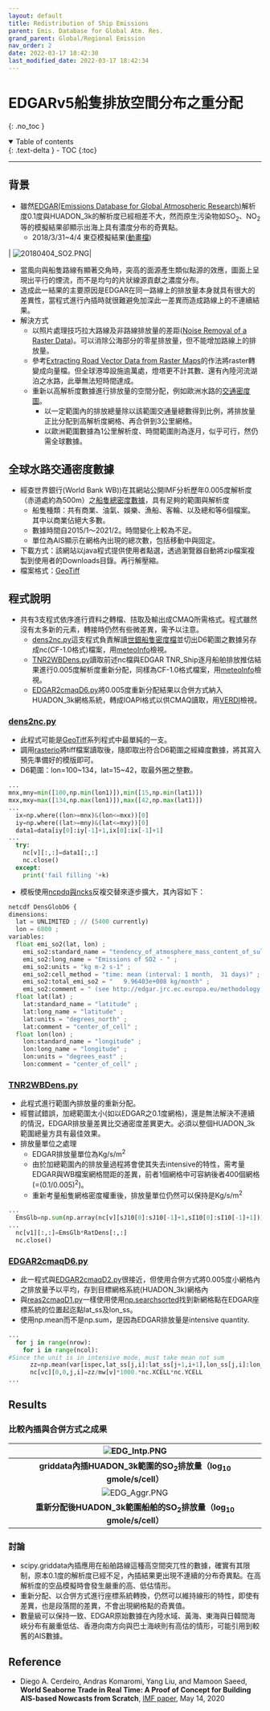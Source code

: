 ```yaml
---
layout: default
title: Redistribution of Ship Emissions
parent: Emis. Database for Global Atm. Res.
grand_parent: Global/Regional Emission
nav_order: 2
date: 2022-03-17 18:42:30
last_modified_date: 2022-03-17 18:42:34
---
```


# EDGARv5船隻排放空間分布之重分配
{: .no_toc }

<details open markdown="block">
  <summary>
    Table of contents
  </summary>
  {: .text-delta }
- TOC
{:toc}
</details>

---

## 背景
- 雖然[EDGAR(Emissions Database for Global Atmospheric Research)](https://edgar.jrc.ec.europa.eu/)解析度0.1度與HUADON_3k的解析度已經相差不大，然而原生污染物如SO<sub>2</sub>、NO<sub>2</sub>等的模擬結果卻顯示出海上具有濃度分布的奇異點。
  - 2018/3/31~4/4 東亞模擬結果([動畫檔](https://youtu.be/keO9LgCcAmo))

| ![20180404_SO2.PNG](https://github.com/sinotec2/Focus-on-Air-Quality/raw/main/assets/images/20180404_SO2.PNG)|  

- 當風向與船隻路線有顯著交角時，突高的面源產生類似點源的效應，圖面上呈現出平行的煙流，而不是均勻的片狀線源貢獻之濃度分布。
- 造成此一結果的主要原因是EDGAR在同一路線上的排放量本身就具有很大的差異性，當程式進行內插時就很難避免加深此一差異而造成路線上的不連續結果。
- 解決方式
  - 以照片處理技巧拉大路線及非路線排放量的差距([Noise Removal of a Raster Data](https://sinotec2.github.io/Focus-on-Air-Quality/utilities/GIS/noise_removal/))。可以消除公海部分的零星排放量，但不能增加路線上的排放量。
  - 參考[Extracting Road Vector Data from Raster Maps](https://www.researchgate.net/publication/227067853_Extracting_Road_Vector_Data_from_Raster_Maps)的作法將raster轉變成向量檔。但全球港埠設施逾萬處，燈塔更不計其數、還有內陸河流湖泊之水路，此舉無法短時間達成。
  - 重新以高解析度數據進行排放量的空間分配，例如歐洲水路的[交通密度圖](https://emodnet.ec.europa.eu/en/traffic-density-maps-better-understanding-maritime-traffic-0)。
    - 以一定範圍內的排放總量除以該範圍交通量總數得到比例，將排放量正比分配到高解析度網格、再合併到3公里網格。
    - 以歐洲範圍數據為1公里解析度、時間範圍則為逐月，似乎可行，然仍需全球數據。

## 全球水路交通密度數據
- 經查世界銀行(World Bank WB))在其網站公開IMF分析歷年0.005度解析度（赤道處約為500m）之[船隻總密度數據](https://datacatalog.worldbank.org/search/dataset/0037580)，具有足夠的範圍與解析度
  - 船隻種類：共有商業、油氣、娛樂、漁船、客輪、以及總和等6個檔案。其中以商業佔絕大多數。
  - 數據時間自2015/1～2021/2。時間變化上較為不足。
  - 單位為AIS顯示在網格內出現的總次數，包括移動中與固定。
- 下載方式：該網站以java程式提供使用者點選，透過瀏覽器自動將zip檔案複製到使用者的Downloads目錄。再行解壓縮。
- 檔案格式：[GeoTiff](https://sinotec2.github.io/Focus-on-Air-Quality/utilities/GIS/GeoTiff/)

## 程式說明
- 共有3支程式依序進行資料之轉檔、拮取及輸出成CMAQ所需格式。程式雖然沒有太多新的元素，轉接時仍然有些微差異，需予以注意。
  - [dens2nc.py](https://github.com/sinotec2/cmaq_relatives/blob/master/emis/EDGAR/dens2nc.py)這支程式負責解讀[世銀船隻密度檔](https://datacatalog.worldbank.org/search/dataset/0037580)並切出D6範圍之數據另存成nc(CF-1.0格式)檔案，用[meteoInfo](https://sinotec2.github.io/Focus-on-Air-Quality/utilities/Graphics/MeteoInfo/)檢視。
  - [TNR2WBDens.py](https://github.com/sinotec2/cmaq_relatives/blob/master/emis/EDGAR/TNR2WBDens.py)讀取前述nc檔與EDGAR TNR_Ship逐月船舶排放推估結果進行0.005度解析度重新分配，同樣為CF-1.0格式檔案，用[meteoInfo](https://sinotec2.github.io/Focus-on-Air-Quality/utilities/Graphics/MeteoInfo/)檢視。
  - [EDGAR2cmaqD6.py](https://github.com/sinotec2/cmaq_relatives/blob/master/emis/EDGAR/EDGAR2cmaqD6.py)將0.005度重新分配結果以合併方式納入HUADON_3k網格系統，轉成IOAPI格式以供CMAQ讀取，用[VERDI](https://sinotec2.github.io/Focus-on-Air-Quality/utilities/Graphics/VERDI/VERDI_Guide/)檢視。

### [dens2nc.py](https://github.com/sinotec2/cmaq_relatives/blob/master/emis/EDGAR/dens2nc.py)
- 此程式可能是[GeoTiff](https://sinotec2.github.io/Focus-on-Air-Quality/utilities/GIS/GeoTiff/)系列程式中最單純的一支。
- 調用[rasterio](https://rasterio.readthedocs.io/en/latest/)將tiff檔案讀取後，隨即取出符合D6範圍之經緯度數據，將其寫入預先準備好的模版即可。
- D6範圍：lon=100\~134，lat=15\~42，取最外圈之整數。

```python
...
mnx,mny=min([100,np.min(lon1)]),min([15,np.min(lat1)])
mxx,mxy=max([134,np.max(lon1)]),max([42,np.max(lat1)])
...
  ix=np.where((lon>=mnx)&(lon<=mxx))[0]
  iy=np.where((lat>=mny)&(lat<=mxy))[0]
  data1=data[iy[0]:iy[-1]+1,ix[0]:ix[-1]+1]
...
  try:
    nc[v][:,:]=data1[:,:]
    nc.close()
  except:
    print('fail filling '+k)
```  
- 模板使用[ncpdq與ncks](/Focus-on-Air-Quality/utilities/netCDF/ncks/#加長一個limited維度)反複交替來逐步擴大，其內容如下：

```python
netcdf DensGlobD6 {
dimensions:
  lat = UNLIMITED ; // (5400 currently)
  lon = 6800 ;
variables:
  float emi_so2(lat, lon) ;
    emi_so2:standard_name = "tendency_of_atmosphere_mass_content_of_sulfur_dioxide_due_to_emission" ;
    emi_so2:long_name = "Emissions of SO2 - " ;
    emi_so2:units = "kg m-2 s-1" ;
    emi_so2:cell_method = "time: mean (interval: 1 month,  31 days)" ;
    emi_so2:total_emi_so2 = "   9.96403e+008 kg/month" ;
    emi_so2:comment = " (see http://edgar.jrc.ec.europa.eu/methodology.php#12sou for the definitions of the single sources)" ;
  float lat(lat) ;
    lat:standard_name = "latitude" ;
    lat:long_name = "latitude" ;
    lat:units = "degrees_north" ;
    lat:comment = "center_of_cell" ;
  float lon(lon) ;
    lon:standard_name = "longitude" ;
    lon:long_name = "longitude" ;
    lon:units = "degrees_east" ;
    lon:comment = "center_of_cell" ;
```

### [TNR2WBDens.py](https://github.com/sinotec2/cmaq_relatives/blob/master/emis/EDGAR/TNR2WBDens.py)
- 此程式進行範圍內排放量的重新分配。
- 經嘗試錯誤，加總範圍太小(如以EDGAR之0.1度網格)，還是無法解決不連續的情況，EDGAR排放量差異比交通密度差異更大。必須以整個HUADON_3k範圍總量方具有最佳效果。    
- 排放量單位之處理
  - EDGAR排放量單位為Kg/s/m<sup>2</sup>
  - 由於加總範圍內的排放量過程將會使其失去intensive的特性，需考量EDGAR與WB檔案網格間距的差異，前者1個網格中可容納後者400個網格(=(0.1/0.005)<sup>2</sup>)。
  - 重新考量船隻網格密度權重後，排放量單位仍然可以保持是Kg/s/m<sup>2</sup>

```python
...
  EmsGlb=np.sum(np.array(nc[v][sJ10[0]:sJ10[-1]+1,sI10[0]:sI10[-1]+1]))*20*20
...
  nc[v1][:,:]=EmsGlb*RatDens[:,:]
  nc.close()
```
### [EDGAR2cmaqD6.py](https://github.com/sinotec2/cmaq_relatives/blob/master/emis/EDGAR/EDGAR2cmaqD6.py)
- 此一程式與[EDGAR2cmaqD2.py](https://github.com/sinotec2/cmaq_relatives/blob/master/emis/EDGAR2cmaqD2.py)很接近，但使用合併方式將0.005度小網格內之排放量予以平均，存到目標網格系統(HUADON_3k)網格內
- 與[reas2cmaqD1.py](/Focus-on-Air-Quality/Global_Regional_Emission/REAS/reas2cmaq/#reas2cmaqd1py程式說明)一樣使用使用[np.searchsorted](https://vimsky.com/zh-tw/examples/usage/numpy-searchsorted-in-python.html)找到新網格點在EDGAR座標系統的位置起迄點lat_ss及lon_ss。
- 使用np.mean而不是np.sum，是因為EDGAR排放量是intensive quantity.

```python
...
  for j in range(nrow):
    for i in range(ncol):
#Since the unit is in intensive mode, must take mean not sum
      zz=np.mean(var[ispec,lat_ss[j,i]:lat_ss[j+1,i+1],lon_ss[j,i]:lon_ss[j+1,i+1]],axis=(0,1))
      nc[vc][0,0,j,i]=zz/mw[v]*1000.*nc.XCELL*nc.YCELL
...      
```
## Results
### 比較內插與合併方式之成果

| ![EDG_Intp.PNG](https://github.com/sinotec2/Focus-on-Air-Quality/raw/main/assets/images/EDG_Intp.PNG)|
|:--:|
| <b>griddata內插HUADON_3k範圍的SO<sub>2</sub>排放量（log<sub>10</sub> gmole/s/cell）</b>|
| ![EDG_Aggr.PNG](https://github.com/sinotec2/Focus-on-Air-Quality/raw/main/assets/images/EDG_Aggr.PNG) |
| <b>重新分配後HUADON_3k範圍船舶的SO<sub>2</sub>排放量（log<sub>10</sub> gmole/s/cell）</b>| 

### 討論
- scipy.griddata內插應用在船舶路線這種高空間突兀性的數據，確實有其限制，原本0.1度的解析度已經不足，內插結果更出現不連續的分布奇異點。在高解析度的空品模擬時會發生嚴重的高、低估情形。
- 重新分配、以合併方式進行座標系統轉換，仍然可以維持線形的特性，即使有差異，也是段落間的差異，不會出現網格點的奇異值。
- 數量級可以保持一致、EDGAR原始數據在內陸水域、黃海、東海與日韓間海峽分布有嚴重低估、香港向南方向與巴士海峽則有高估的情形，可能引用到較舊的AIS數據。

## Reference
- Diego A. Cerdeiro, Andras Komaromi, Yang Liu, and Mamoon Saeed, **World Seaborne Trade in Real Time: A Proof of Concept for Building AIS-based Nowcasts from Scratch**, [IMF paper](https://www.imf.org/en/Publications/WP/Issues/2020/05/14/World-Seaborne-Trade-in-Real-Time-A-Proof-of-Concept-for-Building-AIS-based-Nowcasts-from-49393), May 14, 2020 

